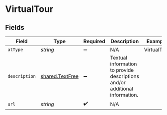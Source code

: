 # VirtualTour


## Fields

| Field                                                                       | Type                                                                        | Required                                                                    | Description                                                                 | Example                                                                     |
| --------------------------------------------------------------------------- | --------------------------------------------------------------------------- | --------------------------------------------------------------------------- | --------------------------------------------------------------------------- | --------------------------------------------------------------------------- |
| `atType`                                                                    | *string*                                                                    | :heavy_minus_sign:                                                          | N/A                                                                         | VirtualTour                                                                 |
| `description`                                                               | [shared.TextFree](../../models/shared/textfree.md)                          | :heavy_minus_sign:                                                          | Textual information to provide descriptions and\/or additional information. |                                                                             |
| `url`                                                                       | *string*                                                                    | :heavy_check_mark:                                                          | N/A                                                                         |                                                                             |